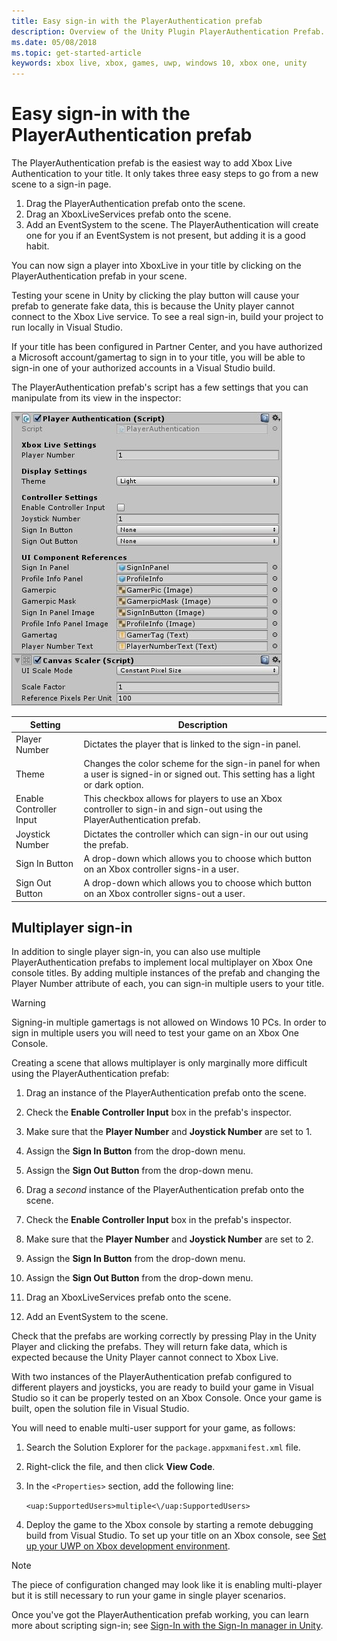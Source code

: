 ```yaml
---
title: Easy sign-in with the PlayerAuthentication prefab
description: Overview of the Unity Plugin PlayerAuthentication Prefab.
ms.date: 05/08/2018
ms.topic: get-started-article
keywords: xbox live, xbox, games, uwp, windows 10, xbox one, unity
---
```


# Easy sign-in with the PlayerAuthentication prefab

The PlayerAuthentication prefab is the easiest way to add Xbox Live Authentication to your title.
It only takes three easy steps to go from a new scene to a sign-in page.

1. Drag the PlayerAuthentication prefab onto the scene.
2. Drag an XboxLiveServices prefab onto the scene.
3. Add an EventSystem to the scene. The PlayerAuthentication will create one for you if an EventSystem is not present, but adding it is a good habit.

You can now sign a player into XboxLive in your title by clicking on the PlayerAuthentication prefab in your scene.

Testing your scene in Unity by clicking the play button will cause your prefab to generate fake data, this is because the Unity player cannot connect to the Xbox Live service.
To see a real sign-in, build your project to run locally in Visual Studio.

If your title has been configured in Partner Center, and you have authorized a Microsoft account/gamertag to sign in to your title, you will be able to sign-in one of your authorized accounts in a Visual Studio build.

The PlayerAuthentication prefab's script has a few settings that you can manipulate from its view in the inspector:

![PlayerAuthentication inspector screenshot](../images/unity/playerauthentication_prefab_inspector.JPG)

| Setting | Description |
|---------|-------------|
| Player Number | Dictates the player that is linked to the sign-in panel. |
| Theme | Changes the color scheme for the sign-in panel for when a user is signed-in or signed out. This setting has a light or dark option. |
| Enable Controller Input | This checkbox allows for players to use an Xbox controller to sign-in and sign-out using the PlayerAuthentication prefab. |
| Joystick Number | Dictates the controller which can sign-in our out using the prefab. |
| Sign In Button | A drop-down which allows you to choose which button on an Xbox controller signs-in a user. |
| Sign Out Button | A drop-down which allows you to choose which button on an Xbox controller signs-out a user. |


## Multiplayer sign-in

In addition to single player sign-in, you can also use multiple PlayerAuthentication prefabs to implement local multiplayer on Xbox One console titles.
By adding multiple instances of the prefab and changing the Player Number attribute of each, you can sign-in multiple users to your title.

> [!WARNING]
> Signing-in multiple gamertags is not allowed on Windows 10 PCs. In order to sign in multiple users you will need to test your game on an Xbox One Console.

Creating a scene that allows multiplayer is only marginally more difficult using the PlayerAuthentication prefab:

1. Drag an instance of the PlayerAuthentication prefab onto the scene.

2. Check the **Enable Controller Input** box in the prefab's inspector.

3. Make sure that the **Player Number** and **Joystick Number** are set to 1.

4. Assign the **Sign In Button** from the drop-down menu.

5. Assign the **Sign Out Button** from the drop-down menu.

6. Drag a *second* instance of the PlayerAuthentication prefab onto the scene.

7. Check the **Enable Controller Input** box in the prefab's inspector.

8. Make sure that the **Player Number** and **Joystick Number** are set to 2.

9. Assign the **Sign In Button** from the drop-down menu.

10. Assign the **Sign Out Button** from the drop-down menu.

11. Drag an XboxLiveServices prefab onto the scene.

12. Add an EventSystem to the scene.

Check that the prefabs are working correctly by pressing Play in the Unity Player and clicking the prefabs.
They will return fake data, which is expected because the Unity Player cannot connect to Xbox Live.

With two instances of the PlayerAuthentication prefab configured to different players and joysticks, you are ready to build your game in Visual Studio so it can be properly tested on an Xbox Console.
Once your game is built, open the solution file in Visual Studio.

You will need to enable multi-user support for your game, as follows:

1. Search the Solution Explorer for the `package.appxmanifest.xml` file.

2. Right-click the file, and then click **View Code**.

3. In the `<Properties>` section, add the following line:

    `<uap:SupportedUsers>multiple<\/uap:SupportedUsers>`

4. Deploy the game to the Xbox console by starting a remote debugging build from Visual Studio.
   To set up your title on an Xbox console, see [Set up your UWP on Xbox development environment](https://docs.microsoft.com/windows/uwp/xbox-apps/development-environment-setup).

> [!NOTE]
> The piece of configuration changed may look like it is enabling multi-player but it is still necessary to run your game in single player scenarios.

Once you've got the PlayerAuthentication prefab working, you can learn more about scripting sign-in; see [Sign-In with the Sign-In manager in Unity](sign-in-manager.md).

